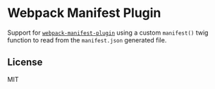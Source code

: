 # Webpack Manifest Plugin
Support for [`webpack-manifest-plugin`](https://github.com/danethurber/webpack-manifest-plugin) using a custom `manifest()` twig function to read from the `manifest.json` generated file.

## License
MIT
